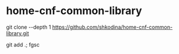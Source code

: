 # home-cnf-common-library

git clone --depth 1 https://github.com/shkodina/home-cnf-common-library.git

git add .; fgsc
